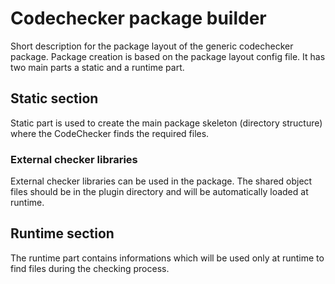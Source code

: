 # Codechecker package builder

Short description for the package layout of the generic codechecker package.
Package creation is based on the package layout config file.
It has two main parts a static and a runtime part.

## Static section
Static part is used to create the main package skeleton (directory structure) where the CodeChecker finds the required files.

### External checker libraries
External checker libraries can be used in the package. The shared object files should be in the plugin directory and will be automatically loaded at runtime.

## Runtime section
The runtime part contains informations which will be used only at runtime
to find files during the checking process.
